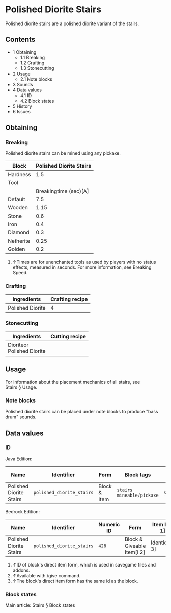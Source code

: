 # Polished Diorite Stairs
Polished diorite stairs are a polished diorite variant of the stairs.

## Contents
- 1 Obtaining
	- 1.1 Breaking
	- 1.2 Crafting
	- 1.3 Stonecutting
- 2 Usage
	- 2.1 Note blocks
- 3 Sounds
- 4 Data values
	- 4.1 ID
	- 4.2 Block states
- 5 History
- 6 Issues

## Obtaining
### Breaking
Polished diorite stairs can be mined using any pickaxe.

| Block     | Polished Diorite Stairs |
|-----------|-------------------------|
| Hardness  | 1.5                     |
| Tool      |                         |
|           | Breakingtime (sec)[A]   |
| Default   | 7.5                     |
| Wooden    | 1.15                    |
| Stone     | 0.6                     |
| Iron      | 0.4                     |
| Diamond   | 0.3                     |
| Netherite | 0.25                    |
| Golden    | 0.2                     |

1. ↑Times are for unenchanted tools as used by players with no status effects, measured in seconds. For more information, see Breaking Speed.

### Crafting
| Ingredients      | Crafting recipe |
|------------------|-----------------|
| Polished Diorite | 4               |

### Stonecutting
| Ingredients                    | Cutting recipe |
|--------------------------------|----------------|
| Dioriteor<br/>Polished Diorite |                |

## Usage
For information about the placement mechanics of all stairs, see Stairs § Usage.

### Note blocks
Polished diorite stairs can be placed under note blocks to produce "bass drum" sounds.

## Data values
### ID
Java Edition:

| Name                    | Identifier                | Form         | Block tags                      | Item tags | Translation key                           |
|-------------------------|---------------------------|--------------|---------------------------------|-----------|-------------------------------------------|
| Polished Diorite Stairs | `polished_diorite_stairs` | Block & Item | `stairs`<br/>`mineable/pickaxe` | `stairs`  | `block.minecraft.polished_diorite_stairs` |

Bedrock Edition:

| Name                    | Identifier                | Numeric ID | Form                       | Item ID[i 1]   | Translation key                     |
|-------------------------|---------------------------|------------|----------------------------|----------------|-------------------------------------|
| Polished Diorite Stairs | `polished_diorite_stairs` | `428`      | Block & Giveable Item[i 2] | Identical[i 3] | `tile.polished_diorite_stairs.name` |

1. ↑ID of block's direct item form, which is used in savegame files and addons.
2. ↑Available with /give command.
3. ↑The block's direct item form has the same id as the block.

### Block states
Main article: Stairs § Block states
